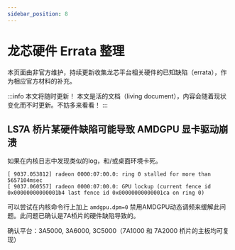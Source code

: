 ```yaml
---
sidebar_position: 8
---
```


# 龙芯硬件 Errata 整理

本页面由非官方维护，持续更新收集龙芯平台相关硬件的已知缺陷（errata），作为相应官方材料的补充。

:::info 本文将随时更新！
本文是活的文档（living document），内容会随着现状变化而不时更新。不妨多来看看！
:::

## LS7A 桥片某硬件缺陷可能导致 AMDGPU 显卡驱动崩溃

如果在内核日志中发现类似的log，和/或桌面环境卡死。
```
[ 9037.053812] radeon 0000:07:00.0: ring 0 stalled for more than 5657104msec
[ 9037.060557] radeon 0000:07:00.0: GPU lockup (current fence id 0x00000000000001b4 last fence id 0x00000000000001ca on ring 0)
```
可以尝试在内核命令行上加上 `amdgpu.dpm=0` 禁用AMDGPU动态调频来缓解此问题。此问题已确认是7A桥片的硬件缺陷导致的。

确认平台：3A5000, 3A6000, 3C5000（7A1000 和 7A2000 桥片的主板均可复现）

